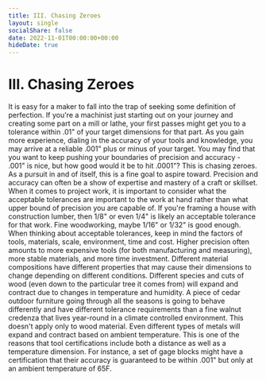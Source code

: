 ```yaml
---
title: III. Chasing Zeroes
layout: single
socialShare: false
date: 2022-11-01T00:00:00+00:00
hideDate: true
---
```

<!--more-->

# III. Chasing Zeroes

It is easy for a maker to fall into the trap of seeking some definition of perfection.  If you're a machinist just starting out on your journey and creating some part on a mill or lathe, your first passes might get you to a tolerance within .01" of your target dimensions for that part.  As you gain more experience, dialing in the accuracy of your tools and knowledge, you may arrive at a reliable .001" plus or minus of your target.  You may find that you want to keep pushing your boundaries of precision and accuracy - .001" is nice, but how good would it be to hit .0001"?  This is chasing zeroes.  As a pursuit in and of itself, this is a fine goal to aspire toward.  Precision and accuracy can often be a show of expertise and mastery of a craft or skillset.  When it comes to project work, it is important to consider what the acceptable tolerances are important to the work at hand rather than what upper bound of precision you are capable of.  If you're framing a house with construction lumber, then 1/8" or even 1/4" is likely an acceptable tolerance for that work.  Fine woodworking, maybe 1/16" or 1/32" is good enough.  When thinking about acceptable tolerances, keep in mind the factors of tools, materials, scale, environment, time and cost.  Higher precision often amounts to more expensive tools (for both manufacturing and measuring), more stable materials, and more time investment.  Different material compositions have different properties that may cause their dimensions to change depending on different conditions.  Different species and cuts of wood (even down to the particular tree it comes from) will expand and contract due to changes in temperature and humidity.  A piece of cedar outdoor furniture going through all the seasons is going to behave differently and have different tolerance requirements than a fine walnut credenza that lives year-round in a climate controlled environment.  This doesn't apply only to wood material.  Even different types of metals will expand and contract based on ambient temperature.  This is one of the reasons that tool certifications include both a distance as well as a temperature dimension.  For instance, a set of gage blocks might have a certification that their accuracy is guaranteed to be within .001" but only at an ambient temperature of 65F.  


